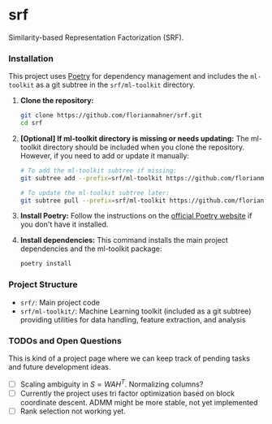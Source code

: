 # srf

Similarity-based Representation Factorization (SRF).

### Installation

This project uses [Poetry](https://python-poetry.org/) for dependency management and includes the `ml-toolkit` as a git subtree in the `srf/ml-toolkit` directory.

1.  **Clone the repository:**
    ```bash
    git clone https://github.com/florianmahner/srf.git
    cd srf
    ```

2.  **[Optional] If ml-toolkit directory is missing or needs updating:**
    The ml-toolkit directory should be included when you clone the repository. However, if you need to add or update it manually:
    ```bash
    # To add the ml-toolkit subtree if missing:
    git subtree add --prefix=srf/ml-toolkit https://github.com/florianmahner/ml-toolkit.git main --squash

    # To update the ml-toolkit subtree later:
    git subtree pull --prefix=srf/ml-toolkit https://github.com/florianmahner/ml-toolkit.git main --squash
    ```

3.  **Install Poetry:**
    Follow the instructions on the [official Poetry website](https://python-poetry.org/docs/#installation) if you don't have it installed.

4.  **Install dependencies:**
    This command installs the main project dependencies and the ml-toolkit package:
    ```bash
    poetry install
    ```

### Project Structure

- `srf/`: Main project code
- `srf/ml-toolkit/`: Machine Learning toolkit (included as a git subtree) providing utilities for data handling, feature extraction, and analysis

### TODOs and Open Questions

This is kind of a project page where we can keep track of pending tasks and future development ideas.

- [ ] Scaling ambiguity in $S = W A H^T$. Normalizing columns?
- [ ] Currently the project uses tri factor optimization based on block coordinate descent. ADMM might be more stable, not yet implemented
- [ ] Rank selection not working yet.
